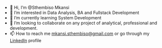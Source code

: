 - 👋 Hi, I’m @Sthembiso Mkansi
- 👀 I’m interested in Data Analysis, BA and Fullstack Development
- 🌱 I’m currently learning System Development
- 💞️ I’m looking to collaborate on any project of analytical, professional and development.
- 📫 How to reach me mkansi.sthembiso@gmail.com or go through my [LinkedIn](https://www.linkedin.com/in/sthembiso-mkansi) profile 

<!---
SthembisoMkansi is a ✨ special ✨ repository because its `README.md` (this file) appears on your GitHub profile.
You can click the Preview link to take a look at your changes.
--->

